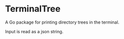 # TerminalTree
A Go package for printing directory trees in the terminal.

Input is read as a json string. 
